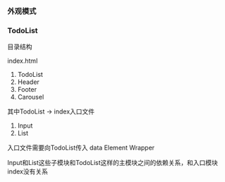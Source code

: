### 外观模式
### TodoList
目录结构

index.html

1. TodoList
2. Header
3. Footer
4. Carousel

其中TodoList ->  index入口文件
1. Input
2. List

入口文件需要向TodoList传入
data  Element Wrapper

Input和List这些子模块和TodoList这样的主模块之间的依赖关系，和入口模块index没有关系

